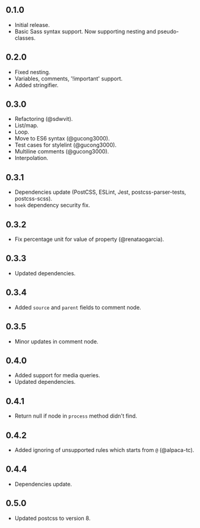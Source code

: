 ## 0.1.0
* Initial release.
* Basic Sass syntax support. Now supporting nesting and pseudo-classes.

## 0.2.0
* Fixed nesting.
* Variables, comments, '!important' support.
* Added stringifier.

## 0.3.0
* Refactoring (@sdwvit).
* List/map.
* Loop.
* Move to ES6 syntax (@gucong3000).
* Test cases for stylelint (@gucong3000).
* Multiline comments (@gucong3000).
* Interpolation.

## 0.3.1
* Dependencies update (PostCSS, ESLint, Jest, postcss-parser-tests, postcss-scss).
* `hoek` dependency security fix.

## 0.3.2
* Fix percentage unit for value of property (@renataogarcia).

## 0.3.3
* Updated dependencies.

## 0.3.4
* Added `source` and `parent` fields to comment node.

## 0.3.5
* Minor updates in comment node.

## 0.4.0
* Added support for media queries.
* Updated dependencies.

## 0.4.1
* Return null if node in `process` method didn't find.

## 0.4.2
* Added ignoring of unsupported rules which starts from `@` (@alpaca-tc).

## 0.4.4
* Dependencies update.

## 0.5.0
* Updated postcss to version 8.